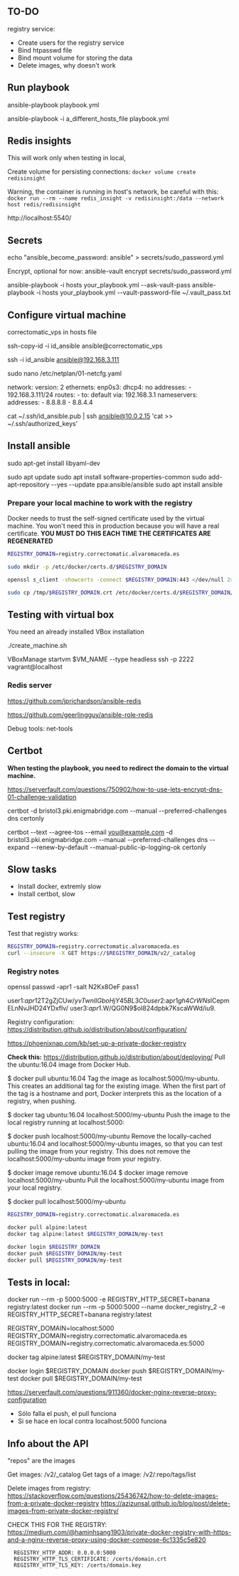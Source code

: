 ## TO-DO

registry service:
  - Create users for the registry service
  - Bind htpasswd file
  - Bind mount volume for storing the data
  - Delete images, why doesn't work


## Run playbook

ansible-playbook playbook.yml

ansible-playbook -i a_different_hosts_file playbook.yml


## Redis insights

This will work only when testing in local,

Create volume for persisting connections:
`docker volume create redisinsight`

Warning, the container is running in host's network, be careful with this:
`docker run --rm --name redis_insight -v redisinsight:/data --network host redis/redisinsight`

http://localhost:5540/

## Secrets

echo "ansible_become_password: ansible" > secrets/sudo_password.yml

Encrypt, optional for now:
ansible-vault encrypt secrets/sudo_password.yml

ansible-playbook -i hosts your_playbook.yml --ask-vault-pass
ansible-playbook -i hosts your_playbook.yml --vault-password-file ~/.vault_pass.txt

## Configure virtual machine

correctomatic_vps in hosts file

ssh-copy-id -i id_ansible ansible@correctomatic_vps

ssh -i id_ansible ansible@192.168.3.111

sudo nano /etc/netplan/01-netcfg.yaml


network:
  version: 2
  ethernets:
    enp0s3:
      dhcp4: no
      addresses:
        - 192.168.3.111/24
      routes:
        - to: default
          via: 192.168.3.1
      nameservers:
        addresses:
          - 8.8.8.8
          - 8.8.4.4


cat ~/.ssh/id_ansible.pub | ssh ansible@10.0.2.15 'cat >> ~/.ssh/authorized_keys'

## Install ansible

sudo apt-get install libyaml-dev

sudo apt update
sudo apt install software-properties-common
sudo add-apt-repository --yes --update ppa:ansible/ansible
sudo apt install ansible

### Prepare your local machine to work with the registry

Docker needs to trust the self-signed certificate used by the virtual machine. You won't need this in production because you will have a real certificate.
**YOU MUST DO THIS EACH TIME THE CERTIFICATES ARE REGENERATED**

```bash
REGISTRY_DOMAIN=registry.correctomatic.alvaromaceda.es

sudo mkdir -p /etc/docker/certs.d/$REGISTRY_DOMAIN

openssl s_client -showcerts -connect $REGISTRY_DOMAIN:443 </dev/null 2>/dev/null | openssl x509 -outform PEM > /tmp/$REGISTRY_DOMAIN.crt

sudo cp /tmp/$REGISTRY_DOMAIN.crt /etc/docker/certs.d/$REGISTRY_DOMAIN/
```

## Testing with virtual box

You need an already installed VBox installation

./create_machine.sh


VBoxManage startvm $VM_NAME --type headless
ssh -p 2222 vagrant@localhost



### Redis server

https://github.com/jprichardson/ansible-redis

https://github.com/geerlingguy/ansible-role-redis


Debug tools:
net-tools

## Certbot

**When testing the playbook, you need to redirect the domain to the virtual machine.**

https://serverfault.com/questions/750902/how-to-use-lets-encrypt-dns-01-challenge-validation


certbot -d bristol3.pki.enigmabridge.com --manual --preferred-challenges dns certonly

certbot --text --agree-tos --email you@example.com -d bristol3.pki.enigmabridge.com --manual --preferred-challenges dns --expand --renew-by-default  --manual-public-ip-logging-ok certonly



## Slow tasks
- Install docker, extremly slow
- Install certbot, slow


## Test registry

Test that registry works:
```bash
REGISTRY_DOMAIN=registry.correctomatic.alvaromaceda.es
curl --insecure -X GET https://$REGISTRY_DOMAIN/v2/_catalog
```

### Registry notes

openssl passwd -apr1 -salt N2Kx8OeF pass1

user1:$apr1$2T2gZjCU$w/yvTwnIlGboHjY45BL3C0
user2:$apr1$gh4CrWNs$lCepmELnNvJHD24YDxfIv/
user3:$apr1$.W/QG0N9$oI824dpbk7KscaWWd/iu9.



Registry configuration:
https://distribution.github.io/distribution/about/configuration/


https://phoenixnap.com/kb/set-up-a-private-docker-registry


**Check this:**
https://distribution.github.io/distribution/about/deploying/
Pull the ubuntu:16.04 image from Docker Hub.

$ docker pull ubuntu:16.04
Tag the image as localhost:5000/my-ubuntu. This creates an additional tag for the existing image. When the first part of the tag is a hostname and port, Docker interprets this as the location of a registry, when pushing.

$ docker tag ubuntu:16.04 localhost:5000/my-ubuntu
Push the image to the local registry running at localhost:5000:

$ docker push localhost:5000/my-ubuntu
Remove the locally-cached ubuntu:16.04 and localhost:5000/my-ubuntu images, so that you can test pulling the image from your registry. This does not remove the localhost:5000/my-ubuntu image from your registry.

$ docker image remove ubuntu:16.04
$ docker image remove localhost:5000/my-ubuntu
Pull the localhost:5000/my-ubuntu image from your local registry.

$ docker pull localhost:5000/my-ubuntu


```bash
REGISTRY_DOMAIN=registry.correctomatic.alvaromaceda.es

docker pull alpine:latest
docker tag alpine:latest $REGISTRY_DOMAIN/my-test

docker login $REGISTRY_DOMAIN
docker push $REGISTRY_DOMAIN/my-test
docker pull $REGISTRY_DOMAIN/my-test
```



Tests in local:
-----------------------

docker run --rm -p 5000:5000 -e REGISTRY_HTTP_SECRET=banana registry:latest
docker run --rm -p 5000:5000 --name docker_registry_2 -e REGISTRY_HTTP_SECRET=banana registry:latest

REGISTRY_DOMAIN=localhost:5000
REGISTRY_DOMAIN=registry.correctomatic.alvaromaceda.es
REGISTRY_DOMAIN=registry.correctomatic.alvaromaceda.es:5000

docker tag alpine:latest $REGISTRY_DOMAIN/my-test

docker login $REGISTRY_DOMAIN
docker push $REGISTRY_DOMAIN/my-test
docker pull $REGISTRY_DOMAIN/my-test


https://serverfault.com/questions/911360/docker-nginx-reverse-proxy-configuration


- Sólo falla el push, el pull funciona
- Si se hace en local contra localhost:5000 funciona


## Info about the API

"repos" are the images

Get images: /v2/_catalog
Get tags of a image: /v2/:repo/tags/list

Delete images from registry:
https://stackoverflow.com/questions/25436742/how-to-delete-images-from-a-private-docker-registry
https://azizunsal.github.io/blog/post/delete-images-from-private-docker-registry/

CHECK THIS FOR THE REGISTRY:
https://medium.com/@haminhsang1903/private-docker-registry-with-https-and-a-nginx-reverse-proxy-using-docker-compose-6c1335c5e820

      REGISTRY_HTTP_ADDR: 0.0.0.0:5000
      REGISTRY_HTTP_TLS_CERTIFICATE: /certs/domain.crt
      REGISTRY_HTTP_TLS_KEY: /certs/domain.key

